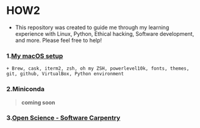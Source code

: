 # HOW2 

* This repository was created to guide me through my learning experience with Linux, Python, Ethical hacking, Software development, and more. Please feel free to help!


### 1.[My macOS setup](https://github.com/fcarvalhopacheco/HOW2/blob/master/1.macos_catalina_setup/myOSsetup.md)

    + Brew, cask, iterm2, zsh, oh my ZSH, powerlevel10k, fonts, themes, git, github, VirtualBox, Python environment

### 2.Miniconda  

> **coming soon** 


### 3.[Open Science - Software Carpentry](https://swcarpentry.github.io/git-novice/10-open/index.html)
     
